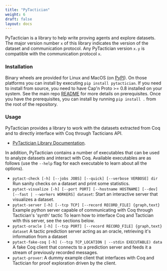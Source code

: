 ```yaml
---
title: "PyTactician"
weight: 6
draft: false
layout: docs
---
```


PyTactician is a library to help write proving agents and explore datasets.
The major version number `x` of this library
indicates the version of the dataset and communication protocol. Any PyTactician
version `x.y` is compatible with the communication protocol `x`.

### Installation

Binary wheels are provided for Linux and MacOS (on
[PyPI](https://pypi.org/project/pytactician)). On those platforms you can
install by executing `pip install pytactician`. If you need to install from
source, you need to have Cap'n Proto >= 0.8 installed on your system. See the
main repo
[README](https://github.com/coq-tactician/coq-tactician-api#prerequisites) for
more details on prerequisites. Once you have the prerequisites, you can install
by running `pip install .` from the root of the repository.

### Usage

PyTactician provides a library to work with the datasets extracted from Coq and
to directly interface with Coq through Tacticians API.
- [PyTactician Library Documentation](https://coq-tactician.github.io/api/pytactician-pdoc).

In addition, PyTactician contains a number of executables that can be used to
analyze datasets and interact with Coq. Available executables are as follows
(use the `--help` flag for each executable to learn about all the options).

- `pytact-check [-h] [--jobs JOBS] [--quick] [--verbose VERBOSE] dir`
   Run sanity checks on a dataset and print some statistics.
- `pytact-visualize [-h] [--port PORT] [--hostname HOSTNAME] [--dev] [--fast | --workers WORKERS] dataset`:
   Start an interactive server that visualizes a dataset.
- `pytact-server [-h] [--tcp TCP] [--record RECORD_FILE] {graph,text}`
  Example python server capable of communicating with Coq through Tactician's 'synth' tactic
  To learn how to interface Coq and Tactician with this server, see the sections below.
- `pytact-oracle [-h] [--tcp PORT] [--record RECORD_FILE] {graph,text} dataset`
  A tactic prediction server acting as an oracle, retrieving it's information from a dataset
- `pytact-fake-coq [-h] (--tcp TCP_LOCATION | --stdin EXECUTABLE) data`
  A fake Coq client that connects to a prediction server and feeds it a stream of previously recorded messages.
- `pytact-prover`: A dummy example client that interfaces with Coq and Tactician for proof exploration
  driven by the client.
